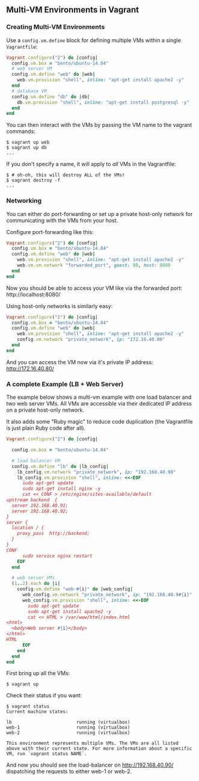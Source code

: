 
## Multi-VM Environments in Vagrant

### Creating Multi-VM Environments

Use a `config.vm.define` block for defining multiple VMs within a single `Vagrantfile`:
```ruby
Vagrant.configure("2") do |config|
  config.vm.box = "bento/ubuntu-14.04"
  # web server VM
  config.vm.define "web" do |web|
    web.vm.provision "shell", inline: "apt-get install apache2 -y"
  end
  # database VM
  config.vm.define "db" do |db|
    db.vm.provision "shell", inline: "apt-get install postgresql -y"
  end
end
```

You can then interact with the VMs by passing the VM name to the vagrant commands:
```
$ vagrant up web
$ vagrant up db
...
```

If you don't specify a name, it will apply to *all* VMs in the Vagrantfile:
```
$ # oh-oh, this will destroy ALL of the VMs!
$ vagrant destroy -f
...
```

### Networking

You can either do port-forwarding or set up a private host-only network for communicating with the VMs from your host.

Configure port-forwarding like this:
```ruby
Vagrant.configure("2") do |config|
  config.vm.box = "bento/ubuntu-14.04"
  config.vm.define "web" do |web|
    web.vm.provision "shell", inline: "apt-get install apache2 -y"
    web.vm.vm.network "forwarded_port", guest: 80, host: 8080
  end
end
```

Now you should be able to access your VM like via the forwarded port: http://localhost:8080/

Using host-only networks is similarly easy:
```ruby
Vagrant.configure("2") do |config|
  config.vm.box = "bento/ubuntu-14.04"
  config.vm.define "web" do |web|
    web.vm.provision "shell", inline: "apt-get install apache2 -y"
    config.vm.network "private_network", ip: "172.16.40.80"
  end
end
```
And you can access the VM now via it's private IP address: http://172.16.40.80/


### A complete Example (LB + Web Server)

The example below shows a multi-vm example with one load balancer and two web server VMs. All VMs are accessible via their dedicated IP address on a private host-only network.

It also adds some "Ruby magic" to reduce code duplication (the Vagrantfile is just plain Ruby code after all).

```ruby
Vagrant.configure("2") do |config|

  config.vm.box = "bento/ubuntu-14.04"

  # load balancer VM
  config.vm.define "lb" do |lb_config|
    lb_config.vm.network "private_network", ip: "192.168.40.90"
    lb_config.vm.provision "shell", inline: <<-EOF
      sudo apt-get update
      sudo apt-get install nginx -y
      cat << CONF > /etc/nginx/sites-available/default
upstream backend  {
  server 192.168.40.91;
  server 192.168.40.92;
}
server {
  location / {
    proxy_pass  http://backend;
  }
}
CONF
      sudo service nginx restart
    EOF
  end

  # web server VMs
  (1..2).each do |i|
    config.vm.define "web-#{i}" do |web_config|
      web_config.vm.network "private_network", ip: "192.168.40.9#{i}"
      web_config.vm.provision "shell", inline: <<-EOF
        sudo apt-get update
        sudo apt-get install apache2 -y
        cat << HTML > /var/www/html/index.html
<html>
  <body>Web server #{i}</body>
</html>
HTML
      EOF
    end
  end
end
```

First bring up all the VMs:
```
$ vagrant up
```

Check their status if you want:
```
$ vagrant status
Current machine states:

lb                        running (virtualbox)
web-1                     running (virtualbox)
web-2                     running (virtualbox)

This environment represents multiple VMs. The VMs are all listed
above with their current state. For more information about a specific
VM, run `vagrant status NAME`.
```

And now you should see the load-balancer on http://192.168.40.90/ dispatching the requests to either web-1 or web-2.
